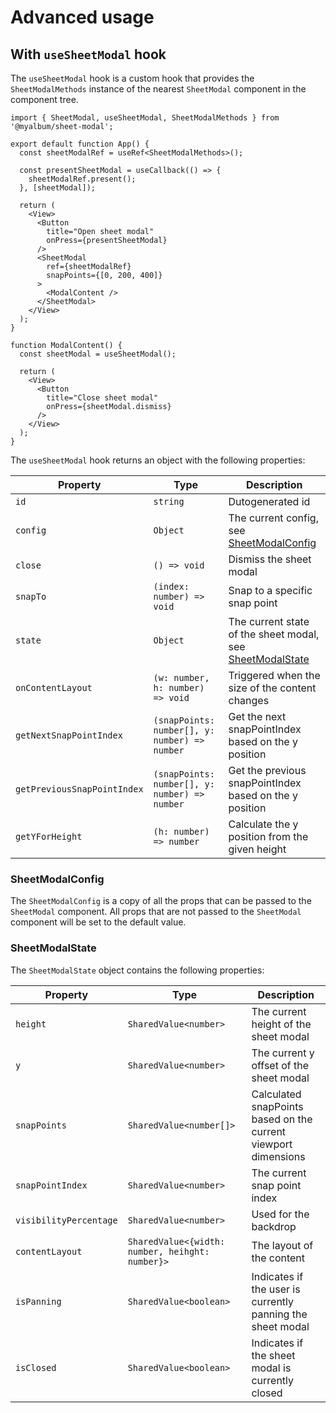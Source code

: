 # Advanced usage

## With `useSheetModal` hook

The `useSheetModal` hook is a custom hook that provides the `SheetModalMethods` instance of the nearest `SheetModal` component in the component tree.

```tsx
import { SheetModal, useSheetModal, SheetModalMethods } from '@myalbum/sheet-modal';

export default function App() {
  const sheetModalRef = useRef<SheetModalMethods>();

  const presentSheetModal = useCallback(() => {
    sheetModalRef.present();
  }, [sheetModal]);

  return (
    <View>
      <Button
        title="Open sheet modal"
        onPress={presentSheetModal}
      />
      <SheetModal
        ref={sheetModalRef}
        snapPoints={[0, 200, 400]}
      >
        <ModalContent />
      </SheetModal>
    </View>
  );
}

function ModalContent() {
  const sheetModal = useSheetModal();

  return (
    <View>
      <Button
        title="Close sheet modal"
        onPress={sheetModal.dismiss}
      />
    </View>
  );
}
```

The `useSheetModal` hook returns an object with the following properties:

| Property | Type | Description |
| --- | --- | --- |
| `id` | `string` | Dutogenerated id |
| `config` | `Object` | The current config, see [SheetModalConfig](#SheetModalConfig) |
| `close` | `() => void` | Dismiss the sheet modal |
| `snapTo` | `(index: number) => void` | Snap to a specific snap point |
| `state` | `Object` | The current state of the sheet modal, see [SheetModalState](#SheetModalState) |
| `onContentLayout` | `(w: number, h: number) => void` | Triggered when the size of the content changes |
| `getNextSnapPointIndex` | `(snapPoints: number[], y: number) => number` | Get the next snapPointIndex based on the y position |
| `getPreviousSnapPointIndex` | `(snapPoints: number[], y: number) => number` | Get the previous snapPointIndex based on the y position |
| `getYForHeight` | `(h: number) => number` | Calculate the y position from the given height |

### SheetModalConfig

The `SheetModalConfig` is a copy of all the props that can be passed to the `SheetModal` component. All props that are not passed to the `SheetModal` component will be set to the default value.

### SheetModalState

The `SheetModalState` object contains the following properties:

| Property | Type | Description |
| --- | --- | --- |
| `height` | `SharedValue<number>` | The current height of the sheet modal |
| `y` | `SharedValue<number>` | The current y offset of the sheet modal |
| `snapPoints` | `SharedValue<number[]>` | Calculated snapPoints based on the current viewport dimensions |
| `snapPointIndex` | `SharedValue<number>` | The current snap point index |
| `visibilityPercentage` | `SharedValue<number>` | Used for the backdrop |
| `contentLayout` | `SharedValue<{width: number, heihght: number}>` | The layout of the content |
| `isPanning` | `SharedValue<boolean>` | Indicates if the user is currently panning the sheet modal |
| `isClosed` | `SharedValue<boolean>` | Indicates if the sheet modal is currently closed |